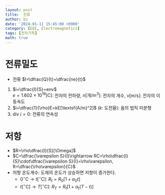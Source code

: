 ```yaml
---
layout: post
title:  전류
author: bs
date: '2024-01-11 15:45:00 +0900'
category: [EEE, Electromagnetics]
tags: [전자기학]
math: true
---
```


# 전류밀도
- 전류 $I=\dfrac{Q}{t}=\dfrac{ne}{t}$
1. $i=\dfrac{I}{S}=env$<br>
    $e=1.602\times 10^{19}[\textsf{C}]$: 전자의 전하량, $n [\textsf{개/m}^{3}]$: 전자의 개수, $v[\textsf{m/s}]$: 전자의 이동속도
2. $i=\dfrac{1}{\rho}E=kE[\textsf{A/m}^2]$ ($k$: 도전율): 옴의 법칙 미분형
3. $\textsf{div}\ i=0$: 전류의 연속성

# 저항
- $R=\rho\dfrac{l}{S}[\Omega]$
- $C=\dfrac{\varepsilon S}{l}\rightarrow RC=\rho\dfrac{l}{S}\cdot\dfrac{\varepsilon S}{l}=\rho\varepsilon, R=\dfrac{\rho\varepsilon}{C}$
- 저항 온도계수: 도체의 온도가 상승하면 저항이 증가한다.
    - $0^{\circ}\textsf{C}\rightarrow t[^{\circ}\textsf{C}]$: $R_{t}=R_{0}[1+\alpha_{0}t]$
    - $t[^{\circ}\textsf{C}]\rightarrow T[^{\circ}\textsf{C}]$: $R_{T}=R_{t}[1+\alpha_{t}\left(T-t \right)]$